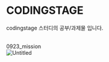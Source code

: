 # CODINGSTAGE

codingstage 스터디의 공부/과제물 입니다. 

<br>0923_mission<br>
![Untitled](https://user-images.githubusercontent.com/84470262/192153114-e777e8a3-1d92-4ecb-ae5d-bec45988f83b.png)
